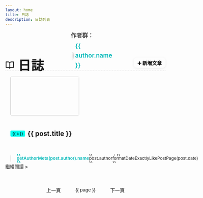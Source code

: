 ```yaml
---
layout: home
title: 日誌
description: 日誌列表
---
```


<script setup>
import { ref, computed, onMounted, onBeforeUnmount, onUnmounted } from 'vue'
import { data as allPosts } from '../.vitepress/theme/posts.data.ts'

onMounted(() => {
  document.body.classList.add('blog-index-page')
})

onUnmounted(() => {
  document.body.classList.remove('blog-index-page')
})

// 定義作者陣列，包含 login、中文顯示名稱、GitHub 連結
const authors = [
  { name: '聖小熊', login: 'HolyBearTW', url: 'https://github.com/HolyBearTW' },
  { name: '玄哥', login: 'Tim0320', url: 'https://github.com/Tim0320' },
  { name: '酪梨', login: 'ying0930', url: 'https://github.com/ying0930' },
  { name: 'Jack', login: 'Jackboy001', url: 'https://github.com/Jackboy001' },
  { name: 'Leo', login: 'leohsiehtw', url: 'https://github.com/leohsiehtw' },
]

// 根據 post.author 找到對應的作者物件
function getAuthorMeta(authorName) {
  return authors.find(a => a.name === authorName) ||
         authors.find(a => a.login === authorName) ||
         { name: authorName, login: '', url: '' }
}

const postsWithDate = allPosts.filter(Boolean)

function formatDateExactlyLikePostPage(dateString) {
  if (dateString) {
    const date = new Date(dateString)
    if (isNaN(date.getTime())) return dateString // fallback
    const yyyy = date.getFullYear()
    const mm = String(date.getMonth() + 1).padStart(2, '0')
    const dd = String(date.getDate()).padStart(2, '0')
    return `${yyyy}-${mm}-${dd}`
  }
  return ''
}

const postsPerPage = 10
const currentPage = ref(1)
const totalPages = computed(() => Math.ceil(postsWithDate.length / postsPerPage))
const paginatedPosts = computed(() => {
  const start = (currentPage.value - 1) * postsPerPage
  const end = start + postsPerPage
  return postsWithDate.slice(start, end)
})
const goToPage = (page) => {
  if (page >= 1 && page <= totalPages.value) {
    currentPage.value = page
    if (typeof window !== 'undefined') {
      window.scrollTo({ top: 0, behavior: 'smooth' })
    }
  }
}
const pageNumbers = computed(() => {
  const pages = []
  for (let i = 1; i <= totalPages.value; i++) {
    pages.push(i)
  }
  return pages
})

function fixVpContentPadding() {
  const content = document.querySelector('.VPContent .content-container')
  if (!content) return
  if (document.querySelector('.blog-home')) {
    content.style.paddingTop = '0'
  } else {
    content.style.paddingTop = ''
  }
}

onMounted(() => {
  fixVpContentPadding()
  window.addEventListener('vitepress:afterRouteChanged', fixVpContentPadding)
})
onBeforeUnmount(() => {
  window.removeEventListener('vitepress:afterRouteChanged', fixVpContentPadding)
})
</script>

<div class="blog-home">
  <div class="blog-header-row">
    <h2 class="blog-title">
      <svg xmlns="http://www.w3.org/2000/svg" width="28" height="28" viewBox="0 0 24 24" fill="none" stroke="currentColor" stroke-width="2" stroke-linecap="round" stroke-linejoin="round" class="feather feather-book-open"><path d="M2 3h6a4 4 0 0 1 4 4v14a3 3 0 0 0-3-3H2z"></path><path d="M22 3h-6a4 4 0 0 0-4 4v14a3 3 0 0 1 3-3h7z"></path></svg>
      <span>日誌</span>
    </h2>
    <div class="blog-authors">
      <strong>作者群：</strong>
      <span
        v-for="author in authors"
        :key="author.login"
        class="author-link"
      >
        <a :href="author.url" target="_blank" rel="noopener">
          <img
            :src="`https://github.com/${author.login}.png`"
            :alt="author.name"
            class="author-avatar"
          />
          {{ author.name }}
        </a>
      </span>
    </div>
    <a
      class="new-post-btn"
      href="https://github.com/HolyBearTW/holybear.me/new/main/blog"
      target="_blank"
      rel="noopener"
    >➕ 新增文章</a>
  </div>

  <div class="blog-articles-grid">
    <div v-for="post in paginatedPosts" :key="post.url" class="post-item">
      <a :href="post.url" class="post-item-link">
        <div class="post-thumbnail-wrapper">
          <img :src="post.image" :alt="post.title" class="post-thumbnail" />
        </div>
        <div class="post-info">
          <div class="post-title-row">
            <span
              v-if="post.category && post.category.length"
              class="category"
              v-for="c in post.category"
              :key="'cat-' + c"
            >{{ c }}</span>
            <h2 class="post-title">{{ post.title }}</h2>
          </div>
          <p class="post-meta">
            <span class="author-inline">
              <img
                v-if="getAuthorMeta(post.author).login"
                class="post-author-avatar"
                :src="`https://github.com/${getAuthorMeta(post.author).login}.png`"
                :alt="getAuthorMeta(post.author).name"
              />
              <a
                v-if="getAuthorMeta(post.author).url"
                :href="getAuthorMeta(post.author).url"
                target="_blank"
                rel="noopener"
                class="author-link-name"
              >{{ getAuthorMeta(post.author).name }}</a><span v-else>{{ post.author }}</span><span class="author-date">｜{{ formatDateExactlyLikePostPage(post.date) }}</span>
            </span>
          </p>
          <div v-if="post.excerpt" class="post-excerpt" v-html="post.excerpt"></div>
          <span class="read-more">繼續閱讀 &gt;</span>
        </div>
      </a>
    </div>
  </div>

  <div class="pagination" v-if="totalPages > 1">
    <button class="pagination-button" :disabled="currentPage === 1" @click="goToPage(currentPage - 1)">上一頁</button>
    <button
      v-for="page in pageNumbers"
      :key="page"
      class="pagination-button"
      :class="{ active: page === currentPage }"
      @click="goToPage(page)">
      {{ page }}
    </button>
    <button class="pagination-button" :disabled="currentPage === totalPages" @click="goToPage(currentPage + 1)">下一頁</button>
  </div>
</div>

<style scoped>
.blog-home {
  max-width: 1050px;
  margin-left: auto;
  margin-right: auto;
  padding-bottom: 2rem;
}
.blog-header-row {
  display: flex;
  align-items: flex-end;
  justify-content: space-between;
  gap: 4rem;
  border-bottom: 1px dashed var(--vp-c-divider, #e5e5e5);
  margin-bottom: 0.5rem;
  flex-wrap: nowrap;
  flex-direction: row;
  position: unset; 
}
.blog-title {
  font-size: 2.5rem;
  font-weight: 900;
  letter-spacing: 0.03em;
  margin: 0 1.2rem 0 0;
  line-height: 0.7;
  color: var(--vp-c-text-1);
  flex-shrink: 0;
  display: inline-flex;
  align-items: center;
  gap: 0.75rem;
}
.blog-title svg {
  margin-bottom: 2px;
}
/* 作者群：橫向排列＋頭像（響應式下會自動換行） */
.blog-authors {
  color: var(--vp-c-text-2, #444);
  font-size: 1.12rem;
  display: flex;
  align-items: baseline;
  gap: 0.3em;
  flex-wrap: wrap;
  min-width: 0;
  margin-bottom: 0;
  position: relative;
  align-items: center;
}
.blog-authors strong {
  margin-right: 0.5em;
}
.author-link {
  position: relative;
  display: inline-block;
}
.author-avatar {
  width: 22px;
  height: 22px;
  border-radius: 50%;
  margin-right: 0.22em;
  vertical-align: middle;
  box-shadow: 0 2px 8px #0001;
  border: 1px solid #ddd;
  background: #fff;
  object-fit: cover;
}
.blog-authors a {
  color: var(--vp-c-brand-1, #00b8b8);
  text-decoration: none;
  font-weight: 600;
  font-size: 1.07em;
  margin-left: 0.18em;
  margin-right: 0.18em;
  line-height: 1.6;
  display: inline-flex;
  align-items: center;
}
.blog-authors a:hover {
  text-decoration: underline;
}
.new-post-btn {
  background: var(--vp-c-brand);
  color: #000;
  font-weight: 600;
  padding: 0.32em 0.8em;
  border-radius: 10px;
  text-decoration: none;
  font-size: 0.95rem;
  transition: background 0.15s, color 0.15s;
  box-shadow: 0 2px 8px 0 #0001;
  white-space: nowrap;
  margin-bottom: 0.5rem;
  flex-shrink: 0; /* 防止按鈕被壓縮 */
}
.new-post-btn:hover {
  background: var(--vp-c-brand-dark);
  color: #000;
}
.blog-articles-grid {
  display: grid;
  grid-template-columns: 1fr;
  gap: 0.5rem;
}
.post-item {
  border-bottom: 1px dashed var(--vp-c-divider);
  padding: 0.7rem 0;
  margin: 0;
}
.blog-articles-grid > .post-item:last-child {
  border-bottom: none;
}
.post-item-link {
  display: flex;
  align-items: center;
  min-height: 122px;
  height: auto;
  padding: 0 1rem;
  border-radius: 8px;
  text-decoration: none;
  color: inherit;
  transition: background 0.2s, box-shadow 0.2s, transform 0.2s;
}
.post-item-link:hover {
  background-color: var(--vp-c-bg-soft);
  box-shadow: 0 2px 8px 0 #0001;
  transform: translateY(-3px);
}
.post-thumbnail-wrapper {
  flex-shrink: 0;
  width: 216px;
  height: 122px;
  margin-right: 1rem;
  border-radius: 4px;
  overflow: hidden;
  display: flex;
  align-items: center;
  justify-content: center;
}
.post-thumbnail {
  width: 100%;
  height: 100%;
  object-fit: contain;
  display: block;
}
.post-info {
  flex: 1 1 0;
  display: flex;
  flex-direction: column;
  justify-content: center;
}
.post-title-row {
  display: flex;
  align-items: center;
  gap: 0.4em;
  margin-bottom: 0.2rem !important;
  margin-top: 0 !important;
}
.category {
  display: inline-block;
  background: #00FFEE;
  color: #000;
  border-radius: 3px;
  padding: 0 0.5em;
  font-size: 0.85em;
  margin-right: 0.15em;
  margin-top: 0;
  margin-bottom: 0.2rem !important;
  line-height: 1.6;
  font-weight: 500;
  white-space: nowrap;
  overflow: visible;
  text-overflow: unset;
  height: auto;
  max-width: none;
}
.post-title, .post-info .post-title {
  border-top: none !important;
  padding-top: 0;
  margin-top: 0 !important;
  margin-bottom: 0.2rem !important;
  font-size: 1.3rem;
  line-height: 1.3;
  color: var(--vp-c-text-1);
  font-weight: 700;
  display: inline;
  vertical-align: middle;
}
.author-inline {
  display: inline-flex;
  align-items: center;
  vertical-align: middle;
  font-size: inherit;
  line-height: 1;
}
.post-author-avatar {
  width: 21px;
  height: 21px;
  margin: 0 2px 0 0;
  border-radius: 50%;
  border: 1px solid #ddd;
  background: #fff;
  vertical-align: middle; /* 確保它與行內內容垂直對齊 */
}
.post-meta-author .author-avatar {
  width: 21px;
  height: 21px;
  border-radius: 50%;
  margin-right: 0.12em;
  vertical-align: middle;
  box-shadow: 0 2px 8px #0001;
  border: 1px solid #ddd;
  background: #fff;
  object-fit: cover;
  display: inline-block;
}
.author-link-name {
  color: var(--vp-c-brand-1, #00b8b8);
  text-decoration: none;
  font-weight: 600;
  line-height: 1; /* 這裡的 line-height 也要設為 1 */
  display: inline-block; /* 保持 inline-block */
  vertical-align: middle; /* 確保它與圖片和日期垂直對齊 */
  margin-right: 0;
  padding-right: 0;
}
.author-link-name:hover {
  text-decoration: underline;
}
.author-date {
  font-size: 0.98em;
  color: var(--vp-c-text-2);
  margin-left: 0;
  vertical-align: middle; /* 確保它與圖片和連結垂直對齊 */
}
.post-meta {
  color: var(--vp-c-text-2);
  font-size: 0.85rem;
  margin: 0 !important; /* 合併 margin-top 和 margin-bottom */
  padding: 0 !important;
  line-height: 1 !important; /* 確保行高緊密 */
  overflow: hidden; /* 防止內容溢出 */
  /* 新增的 flex 屬性 */
  display: flex; /* <--- 讓它成為 flex 容器 */
  align-items: center; /* <--- 讓所有內容垂直置中對齊 */
  height: 28px; /* <--- 嘗試給一個固定高度，例如 28px-32px，確保能容納圖片和文字 */
  /* min-height: 28px; */ /* 如果不喜歡固定高度，可以用 min-height */
}
.post-excerpt {
  color: var(--vp-c-text-2);
  line-height: 1.5;
  font-size: 0.95rem;
  margin-top: 0 !important;     /* 確保上方沒有間距 */
  margin-bottom: 0 !important; /* 確保下方沒有間距 */
  padding: 0 !important;
  display: -webkit-box;
  -webkit-line-clamp: 2;
  -webkit-box-orient: vertical;
  overflow: hidden;
  text-overflow: ellipsis;
}
.read-more {
  display: inline-block;
  color: var(--vp-c-brand-1);
  font-weight: 500;
  font-size: 0.9rem;
  margin-top: 0 !important; /* 如果要它更緊密 */
  margin-bottom: 0;
}
.read-more:hover {
  text-decoration: underline;
}
.pagination {
  display: flex;
  justify-content: center;
  align-items: center;
  margin-top: 2rem;
  gap: 0.5rem;
  flex-wrap: wrap;
}
.pagination-button {
  background-color: var(--vp-c-bg-soft);
  color: var(--vp-c-text-1);
  border: 1px solid var(--vp-c-divider);
  padding: 0.6rem 1.2rem;
  border-radius: 6px;
  cursor: pointer;
  transition: background-color 0.2s, border-color 0.2s, color 0.2s;
  font-size: 0.95rem;
}
.pagination-button:hover:not(:disabled),
.pagination-button.active {
  background-color: var(--vp-c-brand-1);
  color: var(--vp-c-white);
  border-color: var(--vp-c-brand-1);
}
.pagination-button:disabled {
  opacity: 0.6;
  cursor: not-allowed;
}
@media (max-width: 889px) {
  .blog-header-row {
    display: flex;
    flex-direction: row; 
    flex-wrap: wrap;     
    align-items: baseline; 
    justify-content: space-between; 
    
    /* 調整間距，清除所有可能導致間距的屬性 */
    border-bottom: 1px dashed var(--vp-c-divider, #e5e5e5); /* 保留邊線 */
    margin-bottom: 0 !important; /* 清除外部底部間距 */
    padding-top: 0.5rem !important; /* 確保有足夠的內部頂部空間 */
    padding-bottom: 0.2rem !important; /* 精確控制底部邊線與作者群的間距 */
    gap: 0 !important; /* 清除所有 flex item 之間的 gap */
  }

  .blog-title {
    margin: 0 !important; /* 強制清除所有 margin */
    flex-shrink: 0; 
    order: 0; 
  }

  .new-post-btn {
    background: var(--vp-c-brand);
    color: #000;
    font-weight: 600;
    padding: 0.32em 0.8em;
    border-radius: 10px;
    text-decoration: none;
    font-size: 0.95rem;
    transition: background 0.15s, color 0.15s;
    box-shadow: 0 2px 8px 0 #0001;
    white-space: nowrap;
    flex-shrink: 0;
    
    /* 核心調整：Flexbox 顯示與內部對齊 */
    display: inline-flex;  /* 讓按鈕本身成為一個 inline 的 Flex 容器 */
    align-items: center;   /* 按鈕內部的 '+' 和文字垂直置中對齊 */
    justify-content: center; /* 按鈕內部的 '+' 和文字水平置中對齊 */

    /* 清除外部 margin 並進行像素級微調 */
    margin: 0 !important; /* 清除所有方向的 margin */
    position: relative;    /* 啟用 top/bottom/left/right 屬性 */
    top: -6px;             /* 嘗試往上移動 */

    order: 1; /* 保持 flex 順序 */
  }

  .blog-authors {
    width: 100%; /* 強制作者群換到下一行並佔滿寬度 */
    margin-top: 0 !important; /* **關鍵：作者群上邊距強制設為 0** */
    margin-bottom: 0 !important; /* 強制清除底部間距 */
    justify-content: center; /* 讓作者群內容置中 */
    
    /* 作者群的內部排版，保持您要的效果 */
    display: flex; 
    flex-direction: row; 
    align-items: center; 
    flex-wrap: wrap; 
    gap: 0.25em 0.25em; /* 保持作者頭像間的間距 */
    text-align: center;
    order: 2; /* 確保作者群在日誌標題和新增按鈕之後 */
  }
  .blog-authors strong {
    white-space: nowrap; /* 避免「作者群：」換行 */
    margin-right: 0 !important; /* 確保作者群文字與頭像間距合理 */
  }
  .author-link {
    display: flex; 
    flex-direction: column; /* 讓頭像和名字垂直排列 */
    align-items: center; 
    margin: 0.05em 0.25em !important; /* **再次微調垂直間距，使其更小或為 0** */
  }
  .author-avatar {
    width: 32px; 
    height: 32px;
    margin-right: 0 !important; /* 強制移除右側間距 */
    margin-bottom: 3px !important; /* 作者上下間距 */
  }
  .blog-authors a {
    font-size: 16px; 
    margin: 0 !important;
    padding: 0 !important;
    display: flex; 
    flex-direction: column; 
    align-items: center; 
  }
  .blog-articles-grid {
  padding-top: 0.5rem; /* 增加標題上方間距 */
  }
}
@media (max-width: 767px) {
  .post-item {
    padding: 0.2rem 0;
  }
  .post-item-link {
    min-height: unset;
    padding: 0.2rem 0.5rem;
  }
  .post-thumbnail-wrapper {
    width: 110px;
    height: 90px;
    margin-right: 0.7rem;
    flex-shrink: 0;
    display: flex;
    align-items: center;
    justify-content: center;
  }
  .post-thumbnail {
    width: 100%;
    height: 100%;
    object-fit: contain;
    display: block;
  }
  .post-info {
    flex: 1 1 0;
    min-width: 0;
  }
  .post-title, .post-info .post-title {
    font-size: 1.05rem;
  }
  .post-excerpt {
    font-size: 0.92rem;
    -webkit-line-clamp: 2;
  }
}
</style>

<style>
body.blog-index-page .vp-doc h2 {
  border-top: none !important;
  padding-top: 0 !important;
  margin-top: 0 !important;
}
body.blog-index-page main,
body.blog-index-page .VPContent,
body.blog-index-page .VPContent .content-container,
body.blog-index-page .VPDoc .content-container,
body.blog-index-page [class*="VPContent"],
body.blog-index-page [class*="content-container"] {
  border-top: none !important;
  box-shadow: none !important;
  outline: none !important;
}
</style>